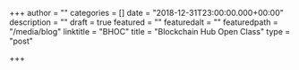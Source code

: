 +++
author = ""
categories = []
date = "2018-12-31T23:00:00.000+00:00"
description = ""
draft = true
featured = ""
featuredalt = ""
featuredpath = "/media/blog"
linktitle = "BHOC"
title = "Blockchain Hub Open Class"
type = "post"

+++
